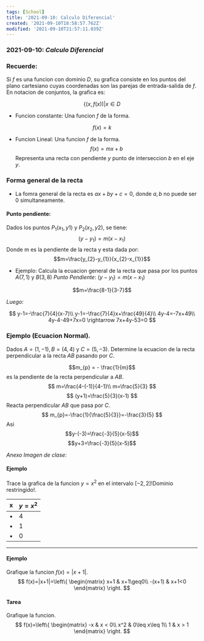 ```yaml
---
tags: [School]
title: '2021-09-10: Calculo Diferencial'
created: '2021-09-10T18:58:57.762Z'
modified: '2021-09-10T21:57:11.039Z'
---
```


### **2021-09-10:** *Calculo Diferencial*

### Recuerde: 
Si $f$ es una funcion con dominio $D$, su grafica consiste en los puntos del plano cartesiano cuyas coordenadas son las parejas de entrada-salida de $f$. En notacion de conjuntos, la grafica es:

$$\left\{(x,f(x))|x \in D\right.$$

- Funcion constante: 
Una funcion $f$ de la forma.

$$f(x) = k$$

- Funcion Lineal:
Una funcion $f$ de la forma.
$$f(x) = mx+b$$
Representa una recta con pendiente $y$ punto de interseccion $b$ en el eje $y$.


### Forma general de la recta
- La fomra general de la recta es $ax+by+c=0$, donde $a,b$ no puede ser 0 simultaneamente.


#### Punto pendiente:
Dados los puntos $P_{1}(x_{1},y{1})$ y $P_{2}(x_{2},y{2})$, se tiene:
$$(y-y_{1})=m(x-x_{1})$$
Donde m es la pendiente de la recta y esta dada por:
$$m=\frac{y_{2}-y_{1}}{x_{2}-x_{1}}$$

- Ejemplo:
Calcula la ecuacion general de la recta que pasa por los puntos $A(7,1)$ y $B(3,8)$
*Punto Pendiente*: $(y-y_{1})=m(x-x_{1})$

$$m=\frac{8-1}{3-7}$$

*Luego:*

$$
y-1=-\frac{7}{4}(x-7)\\
y-1=-\frac{7}{4}x+\frac{49}{4}\\
4y-4=-7x+49\\
4y-4-49+7x=0 \rightarrow 7x+4y-53=0
$$

### Ejemplo  (Ecuacion Normal).
Dados $A=(1,-1), B=(4,4)$ y $C = (5,-3)$. Determine  la ecuacion de la recta perpendicular a la recta $AB$ pasando por $C$.

$$m_{p} = - \frac{1}{m}$$
es la pendiente de la recta perpendicular a $AB$.
$$
m=\frac{4-(-1)}{4-1}\\
m=\frac{5}{3}
$$
$$
(y+1)=\frac{5}{3}(x-1)
$$
Reacta perpendicular $AB$ que pasa por $C$.
$$
m_{p}=-\frac{1}{\frac{5}{3}}=-\frac{3}{5}
$$
Asi
$$y-(-3)=\frac{-3}{5}(x-5)$$
$$y+3=\frac{-3}{5}(x-5)$$

*Anexo Imagen de clase:*

#### Ejemplo
Trace la grafica de la funcion $y=x^2$ en el intervalo $[-2,2]$!Dominio restringido!.

| x      | $y=x^2$|
| ------ | -----  |
| •      | 4      |
| •      | 1      |
| •      | 0      |

---

#### Ejemplo
Grafique la funcion $f(x)=|x+1|$.
$$
f(x)=|x+1|=\left\{
  \begin{matrix}
      x+1 & x+1\geq0\\
      -(x+1) & x+1<0
  \end{matrix}
\right.
$$

#### Tarea
Grafique la funcion.
$$
f(x)=\left\{
  \begin{matrix}
    -x & x < 0\\
    x^2 & 0\leq x\leq 1\\
    1 & x > 1
  \end{matrix}
\right.
$$
